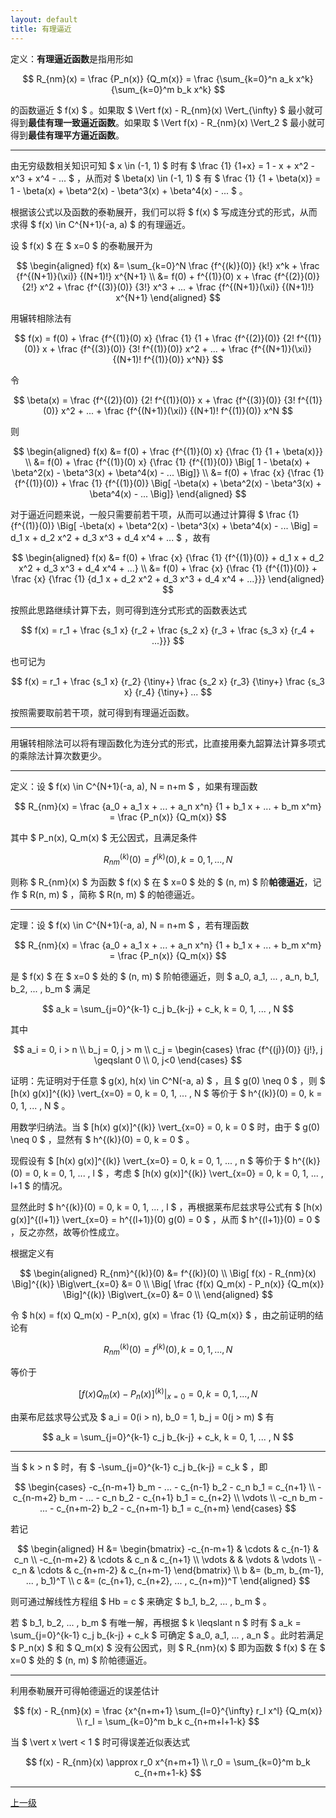 ```yaml
---
layout: default
title: 有理逼近
---
```


定义：**有理逼近函数**是指用形如

$$
R_{nm}(x) = \frac {P_n(x)} {Q_m(x)} = \frac {\sum_{k=0}^n a_k x^k} {\sum_{k=0}^m b_k x^k}
$$

的函数逼近 $ f(x) $ 。如果取 $ \Vert f(x) - R_{nm}(x) \Vert_{\infty} $ 最小就可得到**最佳有理一致逼近函数**。如果取 $ \Vert f(x) - R_{nm}(x) \Vert_2 $ 最小就可得到**最佳有理平方逼近函数**。

* * *

由无穷级数相关知识可知 $ x \in (-1, 1) $ 时有 $ \frac {1} {1+x} = 1 - x + x^2 - x^3 + x^4 - ... $ ，从而对 $ \beta(x) \in (-1, 1) $ 有 $ \frac {1} {1 + \beta(x)} = 1 - \beta(x) + \beta^2(x) - \beta^3(x) + \beta^4(x) - ... $ 。

根据该公式以及函数的泰勒展开，我们可以将 $ f(x) $ 写成连分式的形式，从而求得 $ f(x) \in C^{N+1}(-a, a) $ 的有理逼近。

设 $ f(x) $ 在 $ x=0 $ 的泰勒展开为

$$
\begin{aligned}
f(x) &= \sum_{k=0}^N \frac {f^{(k)}(0)} {k!} x^k + \frac {f^{(N+1)}(\xi)} {(N+1)!} x^{N+1} \\
&= f(0) + f^{(1)}(0) x + \frac {f^{(2)}(0)} {2!} x^2 + \frac {f^{(3)}(0)} {3!} x^3 + ... + \frac {f^{(N+1)}(\xi)} {(N+1)!} x^{N+1}
\end{aligned}
$$

用辗转相除法有

$$
f(x) = f(0) + \frac {f^{(1)}(0) x} {\frac {1} {1 + \frac {f^{(2)}(0)} {2! f^{(1)}(0)} x + \frac {f^{(3)}(0)} {3! f^{(1)}(0)} x^2 + ... + \frac {f^{(N+1)}(\xi)} {(N+1)! f^{(1)}(0)} x^N}} 
$$

令

$$
\beta(x) = \frac {f^{(2)}(0)} {2! f^{(1)}(0)} x + \frac {f^{(3)}(0)} {3! f^{(1)}(0)} x^2 + ... + \frac {f^{(N+1)}(\xi)} {(N+1)! f^{(1)}(0)} x^N
$$

则

$$
\begin{aligned}
f(x) &= f(0) + \frac {f^{(1)}(0) x} {\frac {1} {1 + \beta(x)}} \\
&= f(0) + \frac {f^{(1)}(0) x} {\frac {1} {f^{(1)}(0)} \Big[ 1 - \beta(x) + \beta^2(x) - \beta^3(x) + \beta^4(x) - ... \Big]} \\
&= f(0) + \frac {x} {\frac {1} {f^{(1)}(0)} + \frac {1} {f^{(1)}(0)} \Big[ -\beta(x) + \beta^2(x) - \beta^3(x) + \beta^4(x) - ... \Big]}
\end{aligned}
$$

对于逼近问题来说，一般只需要前若干项，从而可以通过计算得 $ \frac {1} {f^{(1)}(0)} \Big[ -\beta(x) + \beta^2(x) - \beta^3(x) + \beta^4(x) - ... \Big] = d_1 x + d_2 x^2 + d_3 x^3 + d_4 x^4 + ... $ ，故有

$$
\begin{aligned}
f(x) &= f(0) + \frac {x} {\frac {1} {f^{(1)}(0)} + d_1 x + d_2 x^2 + d_3 x^3 + d_4 x^4 + ...} \\
&= f(0) + \frac {x} {\frac {1} {f^{(1)}(0)} + \frac {x} {\frac {1} {d_1 x + d_2 x^2 + d_3 x^3 + d_4 x^4 + ...}}}
\end{aligned}
$$

按照此思路继续计算下去，则可得到连分式形式的函数表达式

$$
f(x) = r_1 + \frac {s_1 x} {r_2 + \frac {s_2 x} {r_3 + \frac {s_3 x} {r_4 + ...}}}
$$

也可记为

$$
f(x) = r_1 + \frac {s_1 x} {r_2} {\tiny+} \frac {s_2 x} {r_3} {\tiny+} \frac {s_3 x} {r_4} {\tiny+} ...
$$

按照需要取前若干项，就可得到有理逼近函数。

* * *

用辗转相除法可以将有理函数化为连分式的形式，比直接用秦九韶算法计算多项式的乘除法计算次数更少。

* * *

定义：设 $ f(x) \in C^{N+1}(-a, a), N = n+m $ ，如果有理函数

$$
R_{nm}(x) = \frac {a_0 + a_1 x + ... + a_n x^n} {1 + b_1 x + ... + b_m x^m} = \frac {P_n(x)} {Q_m(x)}
$$

其中 $ P_n(x), Q_m(x) $ 无公因式，且满足条件

$$
R_{nm}^{(k)}(0) = f^{(k)}(0), k = 0, 1, ... , N
$$

则称 $ R_{nm}(x) $ 为函数 $ f(x) $ 在 $ x=0 $ 处的 $ (n, m) $ 阶**帕德逼近**，记作 $ R(n, m) $ ，简称 $ R(n, m) $ 的帕德逼近。

* * *

定理：设 $ f(x) \in C^{N+1}(-a, a), N = n+m $ ，若有理函数

$$
R_{nm}(x) = \frac {a_0 + a_1 x + ... + a_n x^n} {1 + b_1 x + ... + b_m x^m} = \frac {P_n(x)} {Q_m(x)}
$$

是 $ f(x) $ 在 $ x=0 $ 处的 $ (n, m) $ 阶帕德逼近，则 $ a_0, a_1, ... , a_n, b_1, b_2, ... , b_m $ 满足

$$
a_k = \sum_{j=0}^{k-1} c_j b_{k-j} + c_k, k = 0, 1, ... , N
$$

其中

$$
a_i = 0, i > n \\
b_j = 0, j > m \\
c_j = \begin{cases}
\frac {f^{(j)}(0)} {j!}, j \geqslant 0 \\
0, j<0
\end{cases}
$$

证明：先证明对于任意 $ g(x), h(x) \in C^N(-a, a) $ ，且 $ g(0) \neq 0 $ ，则 $ [h(x) g(x)]^{(k)} \vert_{x=0} = 0, k = 0, 1, ... , N $ 等价于 $ h^{(k)}(0) = 0, k = 0, 1, ... , N $ 。

用数学归纳法。当 $ [h(x) g(x)]^{(k)} \vert_{x=0} = 0, k = 0 $ 时，由于 $ g(0) \neq 0 $ ，显然有 $ h^{(k)}(0) = 0, k = 0 $ 。

现假设有 $ [h(x) g(x)]^{(k)} \vert_{x=0} = 0, k = 0, 1, ... , n $ 等价于 $ h^{(k)}(0) = 0, k = 0, 1, ... , l $ ，考虑 $ [h(x) g(x)]^{(k)} \vert_{x=0} = 0, k = 0, 1, ... , l+1 $ 的情况。

显然此时 $ h^{(k)}(0) = 0, k = 0, 1, ... , l $ ，再根据莱布尼兹求导公式有 $ [h(x) g(x)]^{(l+1)} \vert_{x=0} = h^{(l+1)}(0) g(0) = 0 $ ，从而 $ h^{(l+1)}(0) = 0 $ ，反之亦然，故等价性成立。

根据定义有

$$
\begin{aligned}
R_{nm}^{(k)}(0) &= f^{(k)}(0) \\
\Big[ f(x) - R_{nm}(x) \Big]^{(k)} \Big\vert_{x=0} &= 0 \\
\Big[ \frac {f(x) Q_m(x) - P_n(x)} {Q_m(x)} \Big]^{(k)} \Big\vert_{x=0} &= 0 \\
\end{aligned}
$$

令 $ h(x) = f(x) Q_m(x) - P_n(x), g(x) = \frac {1} {Q_m(x)} $ ，由之前证明的结论有

$$
R_{nm}^{(k)}(0) = f^{(k)}(0), k = 0, 1, ... , N
$$
 
等价于

$$
\Big[ f(x) Q_m(x) - P_n(x) \Big]^{(k)} \Big\vert_{x=0} = 0, k = 0, 1, ... , N
$$

由莱布尼兹求导公式及 $ a_i = 0(i > n), b_0 = 1, b_j = 0(j > m) $ 有

$$
a_k = \sum_{j=0}^{k-1} c_j b_{k-j} + c_k, k = 0, 1, ... , N
$$

* * *

当 $ k > n $ 时，有 $ -\sum_{j=0}^{k-1} c_j b_{k-j} = c_k $ ，即

$$
\begin{cases}
-c_{n-m+1} b_m - ... - c_{n-1} b_2 - c_n b_1 = c_{n+1} \\
-c_{n-m+2} b_m - ... - c_n b_2 - c_{n+1} b_1 = c_{n+2} \\
\vdots \\
-c_n b_m - ... - c_{n+m-2} b_2 - c_{n+m-1} b_1 = c_{n+m}
\end{cases}
$$

若记

$$
\begin{aligned}
H &= \begin{bmatrix}
-c_{n-m+1}  & \cdots    & c_{n-1}   & c_n       \\
-c_{n-m+2}  & \cdots    & c_n       & c_{n+1}   \\
\vdots      &           & \vdots    & \vdots    \\
-c_n        & \cdots    & c_{n+m-2} & c_{n+m-1} 
\end{bmatrix} \\
b &= (b_m, b_{m-1}, ... , b_1)^T \\
c &= (c_{n+1}, c_{n+2}, ... , c_{n+m})^T
\end{aligned}
$$

则可通过解线性方程组 $ Hb = c $ 来确定 $ b_1, b_2, ... , b_m $ 。

若 $ b_1, b_2, ... , b_m $ 有唯一解，再根据 $ k \leqslant n $ 时有 $ a_k = \sum_{j=0}^{k-1} c_j b_{k-j} + c_k $ 可确定 $ a_0, a_1, ... , a_n $ 。此时若满足 $ P_n(x) $ 和 $ Q_m(x) $ 没有公因式，则 $ R_{nm}(x) $ 即为函数 $ f(x) $ 在 $ x=0 $ 处的 $ (n, m) $ 阶帕德逼近。

* * *

利用泰勒展开可得帕德逼近的误差估计

$$
f(x) - R_{nm}(x) = \frac {x^{n+m+1} \sum_{l=0}^{\infty} r_l x^l} {Q_m(x)} \\
r_l = \sum_{k=0}^m b_k c_{n+m+l+1-k}
$$

当 $ \vert x \vert < 1 $ 时可得误差近似表达式

$$
f(x) - R_{nm}(x) \approx r_0 x^{n+m+1} \\
r_0 = \sum_{k=0}^m b_k c_{n+m+1-k}
$$

* * *

[上一级](./../index.html)
